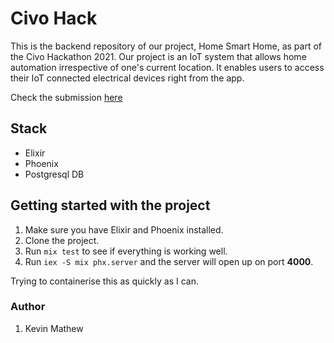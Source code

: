 # Civo Hack

This is the backend repository of our project, Home Smart Home, as part of the Civo Hackathon 2021.
Our project is an IoT system that allows home automation irrespective of one's current location. 
It enables users to access their IoT connected electrical devices right from the app.

Check the submission [here](https://devpost.com/software/home-smart-home-h2s)


## Stack
- Elixir
- Phoenix
- Postgresql DB

## Getting started with the project
1. Make sure you have Elixir and Phoenix installed.
2. Clone the project.
3. Run `mix test` to see if everything is working well.
4. Run `iex -S mix phx.server` and the server will open up on port **4000**.


Trying to containerise this as quickly as I can.

### Author
1. Kevin Mathew
